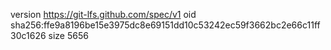 version https://git-lfs.github.com/spec/v1
oid sha256:ffe9a8196be15e3975dc8e69151dd10c53242ec59f3662bc2e66c11ff30c1626
size 5656
